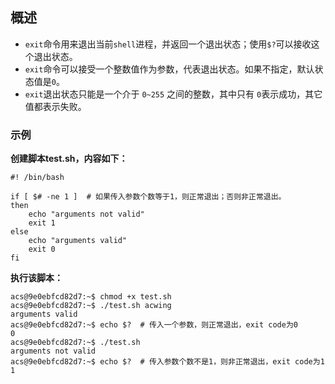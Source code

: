 ## 概述

+   `exit`命令用来退出当前`shell`进程，并返回一个退出状态；使用`$?`可以接收这个退出状态。
+   `exit`命令可以接受一个整数值作为参数，代表退出状态。如果不指定，默认状态值是`0`。
+   `exit`退出状态只能是一个介于 `0~255` 之间的整数，其中只有 `0`表示成功，其它值都表示失败。

### 示例

**创建脚本test.sh，内容如下：**

```shell
#! /bin/bash

if [ $# -ne 1 ]  # 如果传入参数个数等于1，则正常退出；否则非正常退出。
then
    echo "arguments not valid"
    exit 1
else
    echo "arguments valid"
    exit 0
fi
```

**执行该脚本：**
```shell
acs@9e0ebfcd82d7:~$ chmod +x test.sh 
acs@9e0ebfcd82d7:~$ ./test.sh acwing
arguments valid
acs@9e0ebfcd82d7:~$ echo $?  # 传入一个参数，则正常退出，exit code为0
0
acs@9e0ebfcd82d7:~$ ./test.sh 
arguments not valid
acs@9e0ebfcd82d7:~$ echo $?  # 传入参数个数不是1，则非正常退出，exit code为1
1
```
